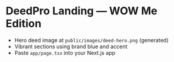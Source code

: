 # DeedPro Landing — WOW Me Edition

- Hero deed image at `public/images/deed-hero.png` (generated)
- Vibrant sections using brand blue and accent
- Paste `app/page.tsx` into your Next.js app
